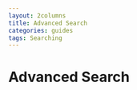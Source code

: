 ```yaml
---
layout: 2columns
title: Advanced Search
categories: guides
tags: Searching
---
```



# Advanced Search

